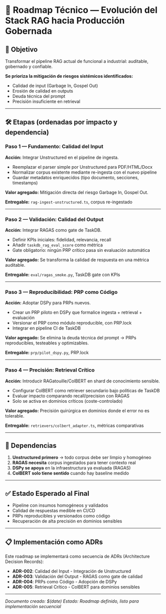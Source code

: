 # 📑 Roadmap Técnico — Evolución del Stack RAG hacia Producción Gobernada

## 🎯 Objetivo

Transformar el pipeline RAG actual de funcional a industrial: auditable, gobernado y confiable.

**Se prioriza la mitigación de riesgos sistémicos identificados:**
- Calidad de input (Garbage In, Gospel Out)
- Erosión de calidad en outputs
- Deuda técnica del prompt
- Precisión insuficiente en retrieval

---

## 🛠️ Etapas (ordenadas por impacto y dependencia)

### Paso 1 — Fundamento: Calidad del Input

**Acción:** Integrar Unstructured en el pipeline de ingesta.

- Reemplazar el parser simple por Unstructured para PDF/HTML/Docx
- Normalizar corpus existente mediante re-ingesta con el nuevo pipeline
- Guardar metadatos enriquecidos (tipo documento, secciones, timestamps)

**Valor agregado:** Mitigación directa del riesgo Garbage In, Gospel Out.

**Entregable:** `rag-ingest-unstructured.ts`, corpus re-ingestado

---

### Paso 2 — Validación: Calidad del Output

**Acción:** Integrar RAGAS como gate de TaskDB.

- Definir KPIs iniciales: fidelidad, relevancia, recall
- Añadir `taskdb_rag_eval_score` como métrica
- Gate obligatorio: ningún PRP crítico pasa sin evaluación automática

**Valor agregado:** Se transforma la calidad de respuesta en una métrica auditable.

**Entregable:** `eval/ragas_smoke.py`, TaskDB gate con KPIs

---

### Paso 3 — Reproducibilidad: PRP como Código

**Acción:** Adoptar DSPy para PRPs nuevos.

- Crear un PRP piloto en DSPy que formalice ingesta + retrieval + evaluación
- Versionar el PRP como módulo reproducible, con PRP.lock
- Integrar en pipeline CI de TaskDB

**Valor agregado:** Se elimina la deuda técnica del prompt → PRPs reproducibles, testeables y optimizables.

**Entregable:** `prp/pilot_dspy.py`, PRP.lock

---

### Paso 4 — Precisión: Retrieval Crítico

**Acción:** Introducir RAGatouille/ColBERT en shard de conocimiento sensible.

- Configurar ColBERT como retriever secundario bajo políticas de TaskDB
- Evaluar impacto comparando recall/precision con RAGAS
- Solo se activa en dominios críticos (coste-controlado)

**Valor agregado:** Precisión quirúrgica en dominios donde el error no es tolerable.

**Entregable:** `retrievers/colbert_adapter.ts`, métricas comparativas

---

## 🔄 Dependencias

1. **Unstructured primero** → todo corpus debe ser limpio y homogéneo
2. **RAGAS necesita** corpus ingestados para tener contexto real
3. **DSPy se apoya** en la infraestructura ya evaluada (RAGAS)
4. **ColBERT solo tiene sentido** cuando hay baseline medido

---

## ✅ Estado Esperado al Final

- Pipeline con insumos homogéneos y validados
- Calidad de respuestas medible en CI/CD
- PRPs reproducibles y versionados como código
- Recuperación de alta precisión en dominios sensibles

---

## 📋 Implementación como ADRs

Este roadmap se implementará como secuencia de ADRs (Architecture Decision Records):

- **ADR-002**: Calidad del Input - Integración de Unstructured
- **ADR-003**: Validación del Output - RAGAS como gate de calidad
- **ADR-004**: PRPs como Código - Adopción de DSPy
- **ADR-005**: Retrieval Crítico - ColBERT para dominios sensibles

---

*Documento creado: $(date)*
*Estado: Roadmap definido, listo para implementación secuencial*
